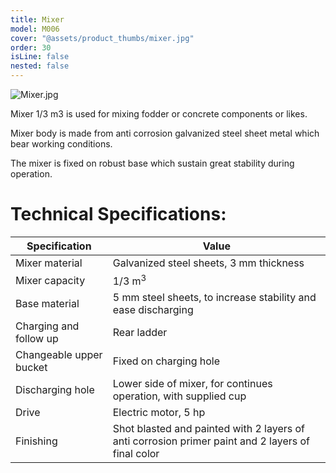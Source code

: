 ```yaml
---
title: Mixer
model: M006
cover: "@assets/product_thumbs/mixer.jpg"
order: 30
isLine: false
nested: false
---
```


![Mixer.jpg](@assets/article_images/mixer/mixer.jpg)

Mixer 1/3 m3 is used for mixing fodder or concrete components or likes.

Mixer body is made from anti corrosion galvanized steel sheet metal which bear working conditions.

The mixer is fixed on robust base which sustain great stability during operation.

# Technical Specifications:

| Specification           | Value                                                                                             |
| ----------------------- | ------------------------------------------------------------------------------------------------- |
| Mixer material          | Galvanized steel sheets, 3 mm thickness                                                           |
| Mixer capacity          | 1/3 m<sup>3</sup>                                                                                 |
| Base material           | 5 mm steel sheets, to increase stability and ease discharging                                     |
| Charging and follow up  | Rear ladder                                                                                       |
| Changeable upper bucket | Fixed on charging hole                                                                            |
| Discharging hole        | Lower side of mixer, for continues operation, with supplied cup                                   |
| Drive                   | Electric motor, 5 hp                                                                              |
| Finishing               | Shot blasted and painted with 2 layers of anti corrosion primer paint and 2 layers of final color |
